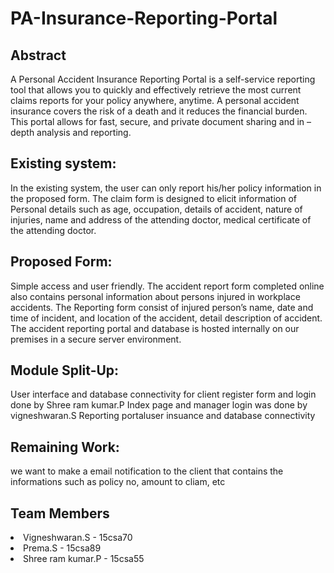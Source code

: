 # PA-Insurance-Reporting-Portal

## Abstract
 A Personal Accident Insurance Reporting Portal is a self-service reporting tool that allows you to quickly and effectively retrieve the most current claims reports for your policy anywhere, anytime. A personal accident insurance covers the risk of a death and it reduces the financial burden. This portal allows for fast, secure, and private document sharing and in –depth analysis and reporting.
## Existing system:
In the existing system, the user can only report his/her policy information in the proposed form.
The claim form is designed to elicit information of Personal details such as age, occupation, details of accident, nature of injuries, name and address of the attending doctor, medical certificate of the attending doctor.
## Proposed Form:
Simple access and user friendly.
The accident report form completed online also contains personal information  about persons injured in workplace accidents. 
The Reporting form consist of injured person’s name,  date and time of incident, and location of the accident, detail description of accident.
The accident reporting portal and database is hosted internally on our premises in a secure server environment.
## Module Split-Up:
User interface and database connectivity for client register form and login done by Shree ram kumar.P
Index page and manager login was done by vigneshwaran.S
Reporting portaluser insuance  and database connectivity 
## Remaining Work:
we want to make a email notification to the client that contains the informations such as policy no, amount to cliam, etc
## Team Members
<li>Vigneshwaran.S - 15csa70</li>
<li>Prema.S - 15csa89</li>
<li>Shree ram kumar.P - 15csa55</li>
